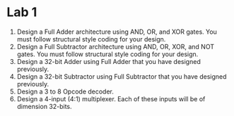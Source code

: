 # Lab 1

1. Design a Full Adder architecture using AND, OR, and XOR gates. You must follow structural style coding for your design.
2. Design a Full Subtractor architecture using AND, OR, XOR, and NOT gates. You must follow structural style coding for your design.
3. Design a 32-bit Adder using Full Adder that you have designed previously.
4. Design a 32-bit Subtractor using Full Subtractor that you have designed previously.
5. Design a 3 to 8 Opcode decoder.
6. Design a 4-input (4:1) multiplexer. Each of these inputs will be of dimension 32-bits.